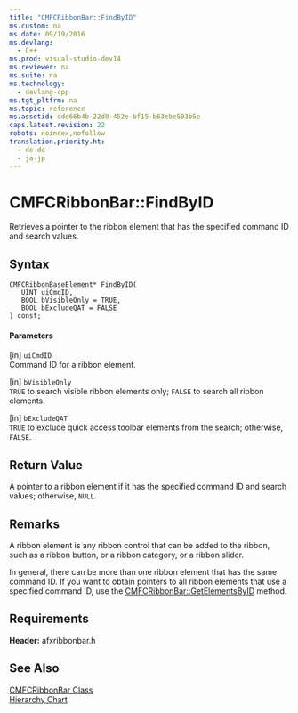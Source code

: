 ```yaml
---
title: "CMFCRibbonBar::FindByID"
ms.custom: na
ms.date: 09/19/2016
ms.devlang: 
  - C++
ms.prod: visual-studio-dev14
ms.reviewer: na
ms.suite: na
ms.technology: 
  - devlang-cpp
ms.tgt_pltfrm: na
ms.topic: reference
ms.assetid: dde66b4b-22d8-452e-bf15-b63ebe503b5e
caps.latest.revision: 22
robots: noindex,nofollow
translation.priority.ht: 
  - de-de
  - ja-jp
---
```

# CMFCRibbonBar::FindByID
Retrieves a pointer to the ribbon element that has the specified command ID and search values.  
  
## Syntax  
  
```  
CMFCRibbonBaseElement* FindByID(  
   UINT uiCmdID,  
   BOOL bVisibleOnly = TRUE,  
   BOOL bExcludeQAT = FALSE   
) const;  
```  
  
#### Parameters  
 [in] `uiCmdID`  
 Command ID for a ribbon element.  
  
 [in] `bVisibleOnly`  
 `TRUE` to search visible ribbon elements only; `FALSE` to search all ribbon elements.  
  
 [in] `bExcludeQAT`  
 `TRUE` to exclude quick access toolbar elements from the search; otherwise, `FALSE`.  
  
## Return Value  
 A pointer to a ribbon element if it has the specified command ID and search values; otherwise, `NULL`.  
  
## Remarks  
 A ribbon element is any ribbon control that can be added to the ribbon, such as a ribbon button, or a ribbon category, or a ribbon slider.  
  
 In general, there can be more than one ribbon element that has the same command ID. If you want to obtain pointers to all ribbon elements that use a specified command ID, use the [CMFCRibbonBar::GetElementsByID](../vs140/CMFCRibbonBar--GetElementsByID.md) method.  
  
## Requirements  
 **Header:** afxribbonbar.h  
  
## See Also  
 [CMFCRibbonBar Class](../vs140/CMFCRibbonBar-Class.md)   
 [Hierarchy Chart](../vs140/Hierarchy-Chart.md)